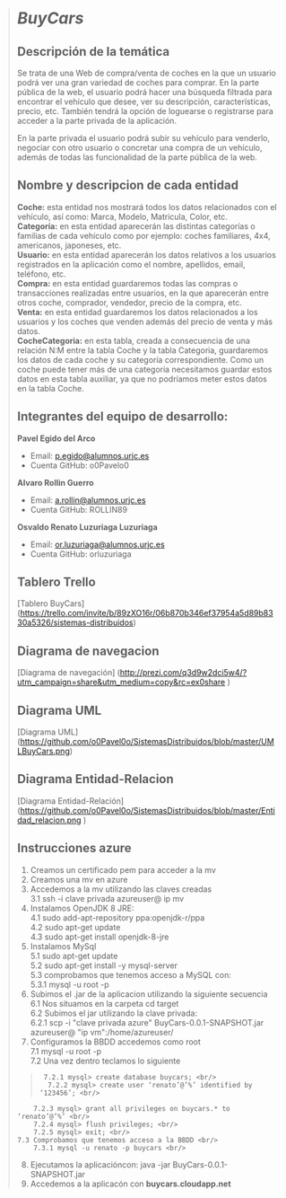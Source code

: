 > # ***BuyCars***
>
> ## Descripción de la temática
> Se trata de una Web de compra/venta de coches en la que un usuario podrá ver una gran variedad de coches para comprar. En la parte pública de la web, el usuario podrá hacer una búsqueda filtrada para encontrar el vehículo que desee, ver su descripción, características, precio, etc. También tendrá la opción de loguearse o registrarse para acceder a la parte privada de la aplicación.
>
> En la parte privada el usuario podrá subir su vehículo para venderlo, negociar con otro usuario o concretar una compra de un vehículo, además de todas las funcionalidad de la parte pública de la web.
>
> ## Nombre y descripcion de cada entidad
> **Coche:** esta entidad nos mostrará todos los datos relacionados con el vehículo, así como: Marca, Modelo, Matricula, Color, etc.<br/>
> **Categoría:** en esta entidad aparecerán las distintas categorías o familias de cada vehículo como por ejemplo: coches familiares, 4x4, americanos, japoneses, etc.<br/>
>**Usuario:** en esta entidad aparecerán los datos relativos a los usuarios registrados en la aplicación como el nombre, apellidos, email, teléfono, etc.<br/>
> **Compra:** en esta entidad guardaremos todas las compras o transacciones realizadas entre usuarios, en la que aparecerán entre otros coche, comprador, vendedor, precio de la compra, etc.<br/>
> **Venta:** en esta entidad guardaremos los datos relacionados a los usuarios y los coches que venden además del precio de venta y más datos.<br/>
> **CocheCategoria:** en esta tabla, creada a consecuencia de una relación N:M entre la tabla Coche y la tabla Categoria, guardaremos los datos de cada coche y su categoría correspondiente. Como un coche puede tener más de una categoría necesitamos guardar estos datos en esta tabla auxiliar, ya que no podríamos meter estos datos en la tabla Coche.<br/>
> 
> ## Integrantes del equipo de desarrollo:
> **Pavel Egido del Arco**<br/>
>   * Email: p.egido@alumnos.urjc.es<br/>
>   * Cuenta GitHub: o0Pavelo0 <br/>
>   
>**Alvaro Rollin Guerro**<br/>
>   * Email:	a.rollin@alumnos.urjc.es<br/>
>   * Cuenta GitHub: ROLLIN89 <br/>
>   
>**Osvaldo Renato	Luzuriaga Luzuriaga**<br/>
>   * Email: or.luzuriaga@alumnos.urjc.es <br/>
>   * Cuenta GitHub: orluzuriaga <br/>
>
> ## Tablero Trello
>  [Tablero BuyCars] (https://trello.com/invite/b/89zXO16r/06b870b346ef37954a5d89b8330a5326/sistemas-distribuidos)
>
> ## Diagrama de navegacion
>  [Diagrama de navegación] (http://prezi.com/q3d9w2dci5w4/?utm_campaign=share&utm_medium=copy&rc=ex0share  )
>
>
> ## Diagrama UML
> [Diagrama UML] (https://github.com/o0Pavel0o/SistemasDistribuidos/blob/master/UMLBuyCars.png)
>
>## Diagrama Entidad-Relacion
> [Diagrama Entidad-Relación] (https://github.com/o0Pavel0o/SistemasDistribuidos/blob/master/Entidad_relacion.png )
>
>## Instrucciones azure
> 1. Creamos un certificado pem para acceder a la mv
> 2. Creamos una mv en azure
> 3. Accedemos a la mv utilizando las claves creadas<br/>
>     3.1 ssh -i clave privada azureuser@ ip mv <br/>
> 4. Instalamos OpenJDK 8 JRE: <br/>
>     4.1 sudo add-apt-repository ppa:openjdk-r/ppa <br/>
>     4.2 sudo apt-get update <br/>
>     4.3 sudo apt-get install openjdk-8-jre <br/>
> 5. Instalamos MySql<br/>
>     5.1 sudo apt-get update<br/>
>     5.2 sudo apt-get install -y mysql-server<br/>
>     5.3 comprobamos que tenemos acceso a MySQL con:<br/>
>          5.3.1 mysql -u root -p<br/>
> 6. Subimos el .jar de la aplicacion utilizando la siguiente secuencia<br/>
>     6.1 Nos situamos en la carpeta cd target <br/>
>     6.2 Subimos el jar utilizando la clave privada:<br/>
>          6.2.1 scp -i "clave privada azure" BuyCars-0.0.1-SNAPSHOT.jar azureuser@ "ip vm":/home/azureuser/ <br/>
> 7. Configuramos la BBDD accedemos como root <br/>
>     7.1 mysql -u root -p <br/>
>     7.2 Una vez dentro teclamos lo siguiente <br/>
>   >      7.2.1 mysql> create database buycars; <br/>
>   >       7.2.2 mysql> create user ‘renato’@’%’ identified by ‘123456’; <br/>
>         7.2.3 mysql> grant all privileges on buycars.* to ‘renato’@’%’ <br/>
>         7.2.4 mysql> flush privileges; <br/>
>         7.2.5 mysql> exit; <br/>
>     7.3 Comprobamos que tenemos acceso a la BBDD <br/>
>         7.3.1 mysql -u renato -p buycars <br/>
> 8. Ejecutamos la aplicacióncon: java -jar BuyCars-0.0.1-SNAPSHOT.jar <br/>
> 9. Accedemos a la aplicacón con **buycars.cloudapp.net**
>
>  
